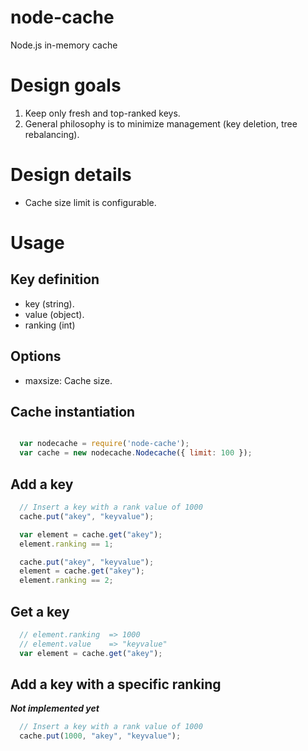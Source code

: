 node-cache
==========

Node.js in-memory cache

# Design goals

1. Keep only fresh and top-ranked keys.
2. General philosophy is to minimize management (key deletion, tree rebalancing).

# Design details 

- Cache size limit is configurable.

# Usage

## Key definition

  * key (string). 
  * value (object).
  * ranking (int)

## Options

  * maxsize: Cache size.  

## Cache instantiation 

```javascript

  var nodecache = require('node-cache');
  var cache = new nodecache.Nodecache({ limit: 100 });
```

## Add a key

```javascript
  // Insert a key with a rank value of 1000
  cache.put("akey", "keyvalue");

  var element = cache.get("akey");
  element.ranking == 1;

  cache.put("akey", "keyvalue");
  element = cache.get("akey");
  element.ranking == 2;
```

## Get a key 

```javascript
  // element.ranking  => 1000 
  // element.value    => "keyvalue" 
  var element = cache.get("akey");
```


## Add a key with a specific ranking

***Not implemented yet***

```javascript
  // Insert a key with a rank value of 1000
  cache.put(1000, "akey", "keyvalue");
```


